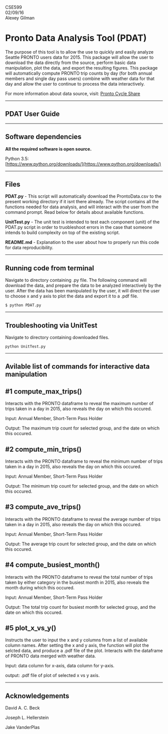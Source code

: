 CSE599     
02/09/16    
Alexey Gilman

Pronto Data Analysis Tool (PDAT)
====================

The purpose of this tool is to allow the use to quickly and easily analyze Seattle PRONTO users data for 2015. This package will allow the user to download the data directly from the source, perform basic data manipulation, plot the data, and export the resulting figures. This package will automatically compute PRONTO trip counts by day (for both annual members and single day pass users) combine with weather data for that day and allow the user to continue to process the data interactively. 

For more information about data source, visit: 
[Pronto Cycle Share](https://www.prontocycleshare.com/data)

----------------------
PDAT User Guide
----------------------
----------------------
Software dependencies
----------------------
**All the required software is open source.**

Python 3.5:                                          
[https://www.python.org/downloads/](https://www.python.org/downloads/)

---------
Files
---------

**PDAT.py** - This script will automatically download the ProntoData.csv to the present working directory if it isnt there already. The script contains all the functions needed for data analysis, and will interact with the user from the command prompt. Read below for details about available functions. 

**UnitTest.py** - The unit test is intended to test each component (unit) of the PDAT.py script in order to truobleshoot errors in the case that someone intends to build complexity on top of the existing script. 

**README.md** - Explanation to the user about how to properly run this code for data reproducibility.   

-------------------
Running code from terminal 
-------------------
Navigate to directory containing .py file. The following command will download the data, and prepare the data to be analyzed interactively by the user. After the data has been manipulated by the user, it will direct the user to choose x and y axis to plot the data and export it to a .pdf file. 

    $ python PDAT.py 


-------------------
Troubleshooting via UnitTest 
-------------------

Navigate to directory containing downloaded files. 

    python UnitTest.py 
    
------------------------------------
Avilable list of commands for interactive data manipulation
------------------------------------
#1 compute_max_trips() 
----
Interacts with the PRONTO dataframe to reveal the maximum number of trips taken in a day in 2015, also reveals the day on which this occured. 

Input: Annual Member, Short-Term Pass Holder


Output: The maximum trip count for selected group, and the date on which this occured. 

#2 compute_min_trips()
--
Interacts with the PRONTO dataframe to reveal the minimum number of trips taken in a day in 2015, also reveals the day on which this occured. 

Input: Annual Member, Short-Term Pass Holder


Output: The minimum trip count for selected group, and the date on which this occured. 

#3 compute_ave_trips()
--
Interacts with the PRONTO dataframe to reveal the average number of trips taken in a day in 2015, also reveals the day on which this occured. 

Input: Annual Member, Short-Term Pass Holder

Output: The average trip count for selected group, and the date on which this occured. 

#4 compute_busiest_month()
--
Interacts with the PRONTO dataframe to reveal the total number of trips taken by either category in the busiest month in 2015, also reveals the month during which this occured. 

Input: Annual Member, Short-Term Pass Holder

Output: The total trip count for busiest month for selected group, and the date on which this occured. 

#5 plot_x_vs_y() 
--
Instructs the user to input the x and y columns from a list of available column names. After setting the x and y axis, the function will plot the selcted data, and produce a .pdf file of the plot. Interacts with the dataframe of PRONTO data merged with weather data. 

Input: data column for x-axis, data column for y-axis. 

output: .pdf file of plot of selected x vs y axis. 

-----------------------------
Acknowledgements
---
David A. C. Beck

Joseph L. Hellerstein

Jake VanderPlas